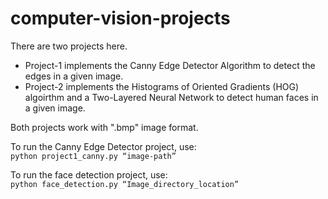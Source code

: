 # computer-vision-projects

There are two projects here. 
- Project-1 implements the Canny Edge Detector Algorithm to detect the edges in a given image.
- Project-2 implements the Histograms of Oriented Gradients (HOG) algoirthm and a Two-Layered Neural Network to detect human faces in a given image. 

Both projects work with ".bmp" image format.  

To run the Canny Edge Detector project, use:  
   ``` python project1_canny.py “image-path” ```


To run the face detection project, use:  
``` python face_detection.py “Image_directory_location” ```
